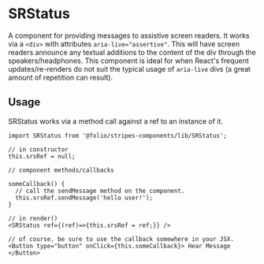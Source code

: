 # SRStatus
A component for providing messages to assistive screen readers.
It works via a `<div>` with attributes `aria-live="assertive"`. This will have screen readers announce any textual additions to the content of the div through the speakers/headphones.
This component is ideal for when React's frequent updates/re-renders do not suit the typical usage of `aria-live` divs (a great amount of repetition can result).

## Usage
SRStatus works via a method call against a ref to an instance of it.

```
import SRStatus from '@folio/stripes-components/lib/SRStatus';

// in constructor
this.srsRef = null;

// component methods/callbacks

someCallback() {
  // call the sendMessage method on the component.
  this.srsRef.sendMessage('hello user!');
}

// in render()
<SRStatus ref={(ref)=>{this.srsRef = ref;}} />

// of course, be sure to use the callback somewhere in your JSX.
<Button type="button" onClick={this.someCallback}> Hear Message </Button>

```
